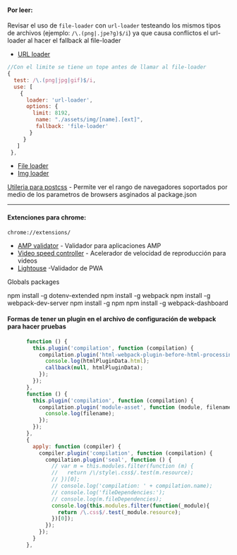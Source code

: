 #### Por leer:
Revisar el uso de `file-loader` con `url-loader` testeando los mismos tipos de archivos (ejemplo: `/\.(png|.jpe?g)$/i`) ya que causa conflictos el url-loader al hacer el fallback al file-loader
* [URL loader](https://github.com/webpack-contrib/url-loader)
```js
//Con el limite se tiene un tope antes de llamar al file-loader
{
  test: /\.(png|jpg|gif)$/i,
  use: [
    {
      loader: 'url-loader',
      options: {
        limit: 8192,
         name: "./assets/img/[name].[ext]",
         fallback: 'file-loader'
       }
     }
   ]
 },
```
* [File loader](https://github.com/webpack-contrib/file-loader)
* [Img loader](https://github.com/tcoopman/image-webpack-loader)

[Utileria para postcss](http://browserl.ist/?q=>+5%25%2Cie+>+10) - Permite ver el rango de navegadores soportados por medio de los parametros de browsers asginados al package.json

---
#### Extenciones para chrome:
`chrome://extensions/`

- [AMP validator](https://chrome.google.com/webstore/detail/amp-validator/nmoffdblmcmgeicmolmhobpoocbbmknc?utm_source=chrome-app-launcher-info-dialog) - Validador para aplicaciones AMP
- [Video speed controller](https://chrome.google.com/webstore/detail/video-speed-controller/nffaoalbilbmmfgbnbgppjihopabppdk) - Acelerador de velocidad de reproducción para videos
- [Lightouse](https://chrome.google.com/webstore/detail/lighthouse/blipmdconlkpinefehnmjammfjpmpbjk) -Validador de PWA

Globals packages

npm install -g dotenv-extended
npm install -g webpack
npm install -g webpack-dev-server
npm install -g npm
npm install -g webpack-dashboard
#### Formas de tener un plugin en el archivo de configuración de webpack para hacer pruebas
```js
      function () {
        this.plugin('compilation', function (compilation) {
          compilation.plugin('html-webpack-plugin-before-html-processing', function (htmlPluginData, callback) {
            console.log(htmlPluginData.html);
            callback(null, htmlPluginData);
          });
        });
      },
      function () {
        this.plugin('compilation', function (compilation) {
          compilation.plugin('module-asset', function (module, filename) {
            console.log(filename);
          });
        });
      },
      {
        apply: function (compiler) {
          compiler.plugin('compilation', function (compilation) {
            compilation.plugin('seal', function () {
              // var m = this.modules.filter(function (m) {
              //   return /\/style\.css$/.test(m.resource);
              // })[0];
              // console.log('compilation: ' + compilation.name);
              // console.log('fileDependencies:');
              // console.log(m.fileDependencies);
              console.log(this.modules.filter(function(_module){
                return /\.css$/.test(_module.resource);
              })[0]);
            });
          });
        }
      },
```

